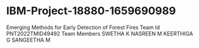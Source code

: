 # IBM-Project-18880-1659690989
Emerging Methods for Early Detection of Forest Fires
Team Id
PNT2022TMID49492
Team Members
 SWETHA K
 NASREEN M
 KEERTHIGA G
 SANGEETHA M

